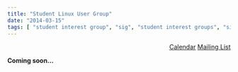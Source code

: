 ```yaml
---
title: "Student Linux User Group"
date: "2014-03-15"
tags: [ "student interest group", "sig", "student interest groups", "sigs", "slug", "linux", "linux user group", "lug" ]
---
```

<p>
<div align="right">
<a href="/calendars/slug/" title="View the SLUG calendar" class="btn btn-default btn-primary"><span class="glyphicon glyphicon-calendar"></span> Calendar</a>
<a href="/mailinglists/slug/" title="View the SLUG Mailing List" class="btn btn-default btn-primary"><span class="glyphicon glyphicon-envelope"></span> Mailing List</a>
</div>
</p>

**Coming soon...**

